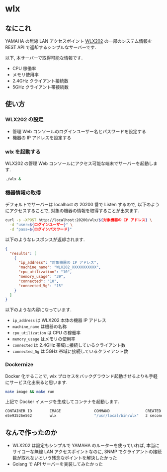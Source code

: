 # wlx

## なにこれ

YAMAHA の無線 LAN アクセスポイント [WLX202](https://network.yamaha.com/products/wireless_lan/wlx202/index) の一部のシステム情報を REST API で返却するシンプルなサーバーです.

以下, 本サーバーで取得可能な情報です.

* CPU 稼働率 
* メモリ使用率
* 2.4GHz クライアント接続数
* 5GHz クライアント帯接続数

## 使い方

### WLX202 の設定

* 管理 Web コンソールのログインユーザー名とパスワードを設定する
* 機器の IP アドレスを設定する

### wlx を起動する

WLX202 の管理 Web コンソールにアクセス可能な端末でサーバーを起動します.

```sh
./wlx &
```

### 機器情報の取得

デフォルトでサーバーは localhost の 20200 番で Listen するので, 以下のようにアクセスすることで, 対象の機器の情報を取得することが出来ます.

```sh
curl -s -XPOST http://localhost:20200/wlx/${対象機器の IP アドレス} \
  -d "user=${ログインユーザー}" \
  -d "pass=${ログインパスワード}"
```

以下のようなレスポンスが返却されます.

```json
{
  "results": [
    {
      "ip_address": "対象機器の IP アドレス",
      "machine_name": "WLX202_XXXXXXXXXXX",
      "cpu_utilization": "10",
      "memory_usage": "39",
      "connected": "10",
      "connected_5g": "15"
    }
  ]
}
```

以下のような内容になっています.

* `ip_address` は WLX202 本体の機器 IP アドレス
* `machine_name` は機器の名称
* `cpu_utilization` は CPU の稼働率
* `memory_usage` はメモリの使用率
* `connected` は 2.4GHz 帯域に接続しているクライアント数
* `connected_5g` は 5GHz 帯域に接続しているクライアント数

### Dockernize

Docker 化することで, wlx プロセスをバックグラウンド起動させるよりも手軽にサービス化出来ると思います.

```sh
make image && make run
```

上記で Docker イメージを生成してコンテナを起動します.

```sh
CONTAINER ID        IMAGE               COMMAND                CREATED             STATUS              PORTS                      NAMES
e5e93526e562        wlx                 "/usr/local/bin/wlx"   3 seconds ago       Up 1 second         0.0.0.0:20200->20200/tcp   wlx
```

## なんで作ったのか

* WLX202 は設定もシンプルで YAMAHA のルーターを使っていれば, 本当にサイコーな無線 LAN アクセスポイントなのに, SNMP でクライアントの接続数が取れないという残念なポイントを解決したかった
* Golang で API サーバーを実装してみたかった

